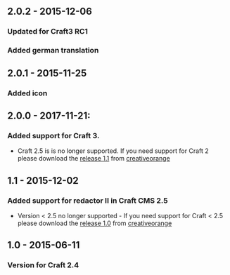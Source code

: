 ## 2.0.2 - 2015-12-06
### Updated for Craft3 RC1
### Added german translation

## 2.0.1 - 2015-11-25
### Added icon

## 2.0.0 - 2017-11-21: 
### Added support for Craft 3. 
- Craft 2.5 is is no longer supported. If you need support for Craft 2 please download the [release 1.1](https://github.com/creativeorange/Craft-redactor-font-awesome/archive/1.1.zip) from [creativeorange](https://github.com/creativeorange/Craft-redactor-font-awesome)

## 1.1 - 2015-12-02
### Added support for redactor II in Craft CMS 2.5 
- Version < 2.5 no longer supported - If you need support for Craft < 2.5 please download the [release 1.0](https://github.com/creativeorange/Craft-redactor-font-awesome/archive/1.0.zip) from [creativeorange](https://github.com/creativeorange/Craft-redactor-font-awesome)

## 1.0 - 2015-06-11
### Version for Craft 2.4